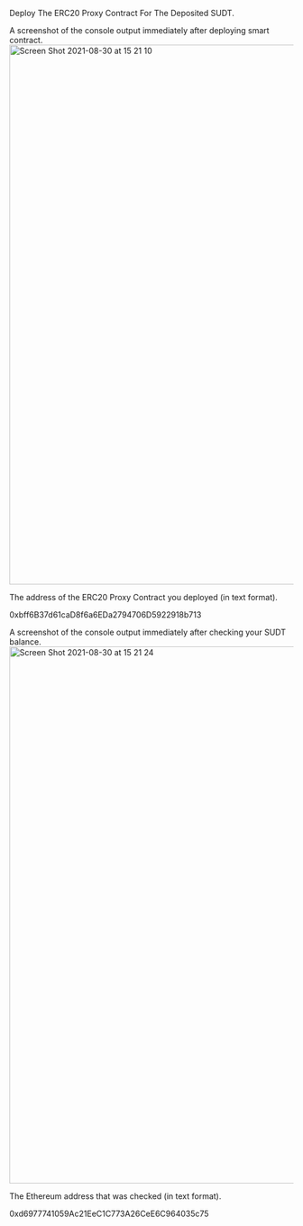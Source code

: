 Deploy The ERC20 Proxy Contract For The Deposited SUDT.

  A screenshot of the console output immediately after deploying smart contract.
  <img width="958" alt="Screen Shot 2021-08-30 at 15 21 10" src="https://user-images.githubusercontent.com/2274566/131309736-04ad7d48-6830-42ab-b2f5-5572bda0746b.png">

  The address of the ERC20 Proxy Contract you deployed (in text format).

  0xbff6B37d61caD8f6a6EDa2794706D5922918b713

  A screenshot of the console output immediately after checking your SUDT balance.
  <img width="953" alt="Screen Shot 2021-08-30 at 15 21 24" src="https://user-images.githubusercontent.com/2274566/131309751-08330b0a-c10d-415a-98c8-a9788dc2262a.png">

  The Ethereum address that was checked (in text format).

  0xd6977741059Ac21EeC1C773A26CeE6C964035c75
